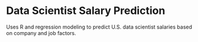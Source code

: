 # Data Scientist Salary Prediction

Uses R and regression modeling to predict U.S. data scientist salaries based on company and job factors.
